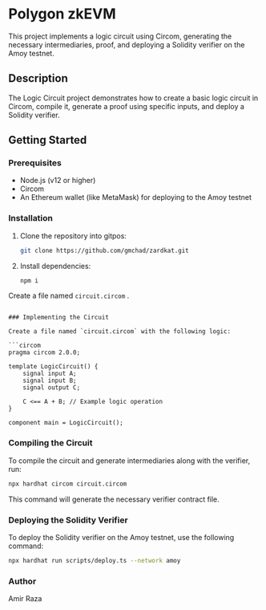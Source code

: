 # Polygon zkEVM

This project implements a logic circuit using Circom, generating the necessary intermediaries, proof, and deploying a Solidity verifier on the Amoy testnet.

## Description

The Logic Circuit project demonstrates how to create a basic logic circuit in Circom, compile it, generate a proof using specific inputs, and deploy a Solidity verifier.

## Getting Started

### Prerequisites

- Node.js (v12 or higher)
- Circom
- An Ethereum wallet (like MetaMask) for deploying to the Amoy testnet

### Installation

1. Clone the repository into gitpos:
   ```bash
   git clone https://github.com/gmchad/zardkat.git
   ```

2. Install dependencies:
   ```bash
   npm i
   ```

Create a file named `circuit.circom` .
```

### Implementing the Circuit

Create a file named `circuit.circom` with the following logic:

```circom
pragma circom 2.0.0;

template LogicCircuit() {
    signal input A;
    signal input B;
    signal output C;

    C <== A + B; // Example logic operation
}

component main = LogicCircuit();
```

### Compiling the Circuit

To compile the circuit and generate intermediaries along with the verifier, run:

```bash
npx hardhat circom circuit.circom
```

This command will generate the necessary verifier contract file.

### Deploying the Solidity Verifier

To deploy the Solidity verifier on the Amoy testnet, use the following command:

```bash
npx hardhat run scripts/deploy.ts --network amoy
```

### Author
Amir Raza
